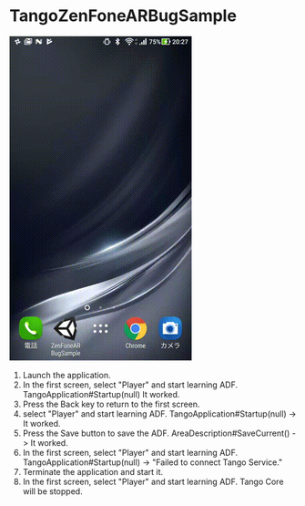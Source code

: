 # TangoZenFoneARBugSample

![result](https://github.com/inuko/TangoZenFoneARBugSample/blob/media/capture.gif)

1. Launch the application.
2. In the first screen, select "Player" and start learning ADF.
  TangoApplication#Startup(null) It worked.
3. Press the Back key to return to the first screen.
4. select "Player" and start learning ADF.
  TangoApplication#Startup(null) -> It worked.
5. Press the Save button to save the ADF. 
  AreaDescription#SaveCurrent() -> It worked.
6. In the first screen, select "Player" and start learning ADF. 
  TangoApplication#Startup(null) -> "Failed to connect Tango Service."
7. Terminate the application and start it.
8. In the first screen, select "Player" and start learning ADF. Tango Core will be stopped.
